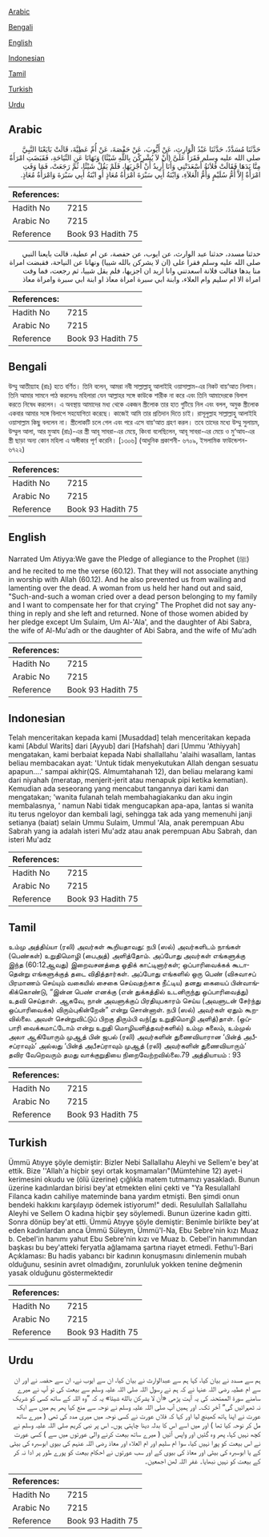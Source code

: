 [Arabic](#arabic)

[Bengali](#bengali)

[English](#english)

[Indonesian](#indonesian)

[Tamil](#tamil)

[Turkish](#turkish)

[Urdu](#urdu)

## Arabic


<div dir="rtl" lang="ar" style={{fontSize:'larger',backgroundColor:'#f8f9fa',padding:20}}>
حَدَّثَنَا مُسَدَّدٌ، حَدَّثَنَا عَبْدُ الْوَارِثِ، عَنْ أَيُّوبَ، عَنْ حَفْصَةَ، عَنْ أُمِّ عَطِيَّةَ، قَالَتْ بَايَعْنَا النَّبِيَّ صلى الله عليه وسلم فَقَرَأَ عَلَىَّ ‏(‏أَنْ لاَ يُشْرِكْنَ بِاللَّهِ شَيْئًا‏)‏ وَنَهَانَا عَنِ النِّيَاحَةِ، فَقَبَضَتِ امْرَأَةٌ مِنَّا يَدَهَا فَقَالَتْ فُلاَنَةُ أَسْعَدَتْنِي وَأَنَا أُرِيدُ أَنْ أَجْزِيَهَا، فَلَمْ يَقُلْ شَيْئًا، ثُمَّ رَجَعَتْ، فَمَا وَفَتِ امْرَأَةٌ إِلاَّ أُمُّ سُلَيْمٍ وَأُمُّ الْعَلاَءِ، وَابْنَةُ أَبِي سَبْرَةَ امْرَأَةُ مُعَاذٍ أَوِ ابْنَةُ أَبِي سَبْرَةَ وَامْرَأَةُ مُعَاذٍ‏.‏
</div>
<div style={{backgroundColor:'#f8f9fa',padding:20, marginBottom: 10}}><table> <thead> <tr> <th>References:</th> <th></th> </tr> </thead> <tbody><tr><td>Hadith No</td><td>7215</td></tr><tr><td>Arabic No</td><td>7215</td></tr><tr><td>Reference</td><td>Book 93 Hadith 75</td></tr></tbody></table></div>


<div dir="rtl" lang="ar" style={{fontSize:'larger',backgroundColor:'#f8f9fa',padding:20}}>
حدثنا مسدد، حدثنا عبد الوارث، عن ايوب، عن حفصة، عن ام عطية، قالت بايعنا النبي صلى الله عليه وسلم فقرا على (ان لا يشركن بالله شييا) ونهانا عن النياحة، فقبضت امراة منا يدها فقالت فلانة اسعدتني وانا اريد ان اجزيها، فلم يقل شييا، ثم رجعت، فما وفت امراة الا ام سليم وام العلاء، وابنة ابي سبرة امراة معاذ او ابنة ابي سبرة وامراة معاذ
</div>
<div style={{backgroundColor:'#f8f9fa',padding:20, marginBottom: 10}}><table> <thead> <tr> <th>References:</th> <th></th> </tr> </thead> <tbody><tr><td>Hadith No</td><td>7215</td></tr><tr><td>Arabic No</td><td>7215</td></tr><tr><td>Reference</td><td>Book 93 Hadith 75</td></tr></tbody></table></div>

## Bengali


<div dir="ltr" lang="bn" style={{fontSize:'larger',backgroundColor:'#f8f9fa',padding:20}}>
উম্মু আতীয়্যাহ (রাঃ) হতে বর্ণিত। তিনি বলেন, আমরা নবী সাল্লাল্লাহু আলাইহি ওয়াসাল্লাম-এর নিকট বায়‘আত নিলাম। তিনি আমার সামনে পাঠ করলেনঃ মহিলারা যেন আল্লাহর সঙ্গে কাউকে শারীক না করে এবং তিনি আমাদেরকে বিলাপ করতে নিষেধ করলেন। এ অবস্থায় আমাদের মধ্য থেকে একজন স্ত্রীলোক তার হাত গুটিয়ে নিল এবং বলল, অমুক স্ত্রীলোক একবার আমার সঙ্গে বিলাপে সহযোগিতা করেছে। কাজেই আমি তার প্রতিদান দিতে চাই। রাসূলুল্লাহ সাল্লাল্লাহু আলাইহি ওয়াসাল্লাম কিছু বললেন না। স্ত্রীলোকটি চলে গেল এবং পরে এসে বায়‘আত গ্রহণ করল। তবে তাদের মধ্যে উম্মু সুলায়ম, উম্মুল আলা, আর মুআয (রাঃ)-এর স্ত্রী আবূ সাবরা-এর মেয়ে, কিংবা বলেছিলেন, আবূ সাবরা-এর মেয়ে ও মু‘আয-এর স্ত্রী ছাড়া অন্য কোন মহিলা এ অঙ্গীকার পূর্ণ করেনি। [১৩০৬] (আধুনিক প্রকাশনী- ৬৭০৯, ইসলামিক ফাউন্ডেশন- ৬৭২২)
</div>
<div style={{backgroundColor:'#f8f9fa',padding:20, marginBottom: 10}}><table> <thead> <tr> <th>References:</th> <th></th> </tr> </thead> <tbody><tr><td>Hadith No</td><td>7215</td></tr><tr><td>Arabic No</td><td>7215</td></tr><tr><td>Reference</td><td>Book 93 Hadith 75</td></tr></tbody></table></div>

## English


<div dir="ltr" lang="en" style={{fontSize:'larger',backgroundColor:'#f8f9fa',padding:20}}>
Narrated Um Atiyya:We gave the Pledge of allegiance to the Prophet (ﷺ) and he recited to me the verse (60.12). That they will not associate anything in worship with Allah (60.12). And he also prevented us from wailing and lamenting over the dead. A woman from us held her hand out and said, "Such-and-such a woman cried over a dead person belonging to my family and I want to compensate her for that crying" The Prophet did not say anything in reply and she left and returned. None of those women abided by her pledge except Um Sulaim, Um Al-'Ala', and the daughter of Abi Sabra, the wife of Al-Mu'adh or the daughter of Abi Sabra, and the wife of Mu'adh
</div>
<div style={{backgroundColor:'#f8f9fa',padding:20, marginBottom: 10}}><table> <thead> <tr> <th>References:</th> <th></th> </tr> </thead> <tbody><tr><td>Hadith No</td><td>7215</td></tr><tr><td>Arabic No</td><td>7215</td></tr><tr><td>Reference</td><td>Book 93 Hadith 75</td></tr></tbody></table></div>

## Indonesian


<div dir="ltr" lang="id" style={{fontSize:'larger',backgroundColor:'#f8f9fa',padding:20}}>
Telah menceritakan kepada kami [Musaddad] telah menceritakan kepada kami [Abdul Warits] dari [Ayyub] dari [Hafshah] dari [Ummu 'Athiyyah] mengatakan, kami berbaiat kepada Nabi shallallahu 'alaihi wasallam, lantas beliau membacakan ayat: 'Untuk tidak menyekutukan Allah dengan sesuatu apapun….' sampai akhir(QS. Almumtahanah 12), dan beliau melarang kami dari niyahah (meratap, menjerit-jerit atau menapuk pipi ketika kematian). Kemudian ada seseorang yang mencabut tangannya dari kami dan mengatakan; 'wanita fulanah telah membahagiakanku dan aku ingin membalasnya, ' namun Nabi tidak mengucapkan apa-apa, lantas si wanita itu terus ngeloyor dan kembali lagi, sehingga tak ada yang memenuhi janji setianya (baiat) selain Ummu Sulaim, Ummul 'Ala, anak perempuan Abu Sabrah yang ia adalah isteri Mu'adz atau anak perempuan Abu Sabrah, dan isteri Mu'adz
</div>
<div style={{backgroundColor:'#f8f9fa',padding:20, marginBottom: 10}}><table> <thead> <tr> <th>References:</th> <th></th> </tr> </thead> <tbody><tr><td>Hadith No</td><td>7215</td></tr><tr><td>Arabic No</td><td>7215</td></tr><tr><td>Reference</td><td>Book 93 Hadith 75</td></tr></tbody></table></div>

## Tamil


<div dir="ltr" lang="ta" style={{fontSize:'larger',backgroundColor:'#f8f9fa',padding:20}}>
உம்மு அத்திய்யா (ரலி) அவர்கள் கூறியதாவது: நபி (ஸல்) அவர்களிடம் நாங்கள் (பெண்கள்) உறுதிமொழி (பைஅத்) அளித்தோம். அப்போது அவர்கள் எங்களுக்கு இந்த (60:12ஆவது) இறைவசனத்தை ஓதிக் காட்டினார்கள்; ஒப்பாரிவைக்கக் கூடாதென்று எங்களுக்குத் தடை விதித்தார்கள். அப்போது எங்களில் ஒரு பெண் (விசுவாசப் பிரமாணம் செய்யும் வகையில் சைகை செய்வதற்காக நீட்டிய) தனது கையைப் பின்வாங்கிக்கொண்டு, “இன்ன பெண் எனக்கு (என் துக்கத்தில் உடனிருந்து ஒப்பாரிவைத்து) உதவி செய்தாள். ஆகவே, நான் அவளுக்குப் பிரதியுபகாரம் செய்ய (அவளுடன் சேர்ந்து ஒப்பாரிவைக்க) விரும்புகின்றேன்” என்று சொன்னாள். நபி (ஸல்) அவர்கள் ஏதும் கூறவில்லை. அவள் சென்றுவிட்டுப் பிறகு திரும்பி வந்(து உறுதிமொழி அளித்)தாள். (ஒப்பாரி வைக்கமாட்டோம் என்று உறுதி மொழியளித்தவர்களில்) உம்மு சுலைம், உம்முல் அலா ஆகியோரும் முஆத் பின் ஜபல் (ரலி) அவர்களின் துணைவியாரான ‘பின்த் அபீசப்ராவும்’ அல்லது ‘பின்த் அபீசப்ராவும் முஆத் (ரலி) அவர்களின் துணைவியாரும்’ தவிர வேறெவரும் தமது வாக்குறுதியை நிறைவேற்றவில்லை.79 அத்தியாயம் : 93
</div>
<div style={{backgroundColor:'#f8f9fa',padding:20, marginBottom: 10}}><table> <thead> <tr> <th>References:</th> <th></th> </tr> </thead> <tbody><tr><td>Hadith No</td><td>7215</td></tr><tr><td>Arabic No</td><td>7215</td></tr><tr><td>Reference</td><td>Book 93 Hadith 75</td></tr></tbody></table></div>

## Turkish


<div dir="ltr" lang="tr" style={{fontSize:'larger',backgroundColor:'#f8f9fa',padding:20}}>
Ümmü Atıyye şöyle demiştir: Bizler Nebi Sallallahu Aleyhi ve Sellem'e bey'at ettik. Bize ''Allah'a hiçbir şeyi ortak koşmamaları"(Mümtehine 12) ayet-i kerimesini okudu ve (ölü üzerine) çığlıkla matem tutmamızı yasakladı. Bunun üzerine kadınlardan birisi bey'at etmekten elini çekti ve "Ya ResulallahI Filanca kadın cahiliye mateminde bana yardım etmişti. Ben şimdi onun bendeki hakkını karşılayıp ödemek istiyorum!" dedi. Resulullah Sallallahu Aleyhi ve Sellem O kadına hiçbir şey söylemedi. Bunun üzerine kadın gitti. Sonra dönüp bey'at etti. Ümmü Atıyye şöyle demiştir: Benimle birlikte bey'at eden kadınlardan anca Ümmü Süleym, Ümmü'l-Na, Ebu Sebre'nin kızı Muaz b. Cebel'in hanımı yahut Ebu Sebre'nin kızı ve Muaz b. Cebel'in hanımından başkası bu bey'atteki feryatla ağlamama şartına riayet etmedi. Fethu'l-Bari Açıklaması: Bu hadis yabancı bir kadının konuşmasını dinlemenin mubah olduğunu, sesinin avret olmadığını, zorunluluk yokken tenine değmenin yasak olduğunu göstermektedir
</div>
<div style={{backgroundColor:'#f8f9fa',padding:20, marginBottom: 10}}><table> <thead> <tr> <th>References:</th> <th></th> </tr> </thead> <tbody><tr><td>Hadith No</td><td>7215</td></tr><tr><td>Arabic No</td><td>7215</td></tr><tr><td>Reference</td><td>Book 93 Hadith 75</td></tr></tbody></table></div>

## Urdu


<div dir="rtl" lang="ur" style={{fontSize:'larger',backgroundColor:'#f8f9fa',padding:20}}>
ہم سے مسدد نے بیان کیا، کہا ہم سے عبدالوارث نے بیان کیا، ان سے ایوب نے، ان سے حفصہ نے اور ان سے ام عطیہ رضی اللہ عنہا نے کہ ہم نے رسول اللہ صلی اللہ علیہ وسلم سے بیعت کی تو آپ نے میرے سامنے سورۃ الممتحنہ کی یہ آیت پڑھی «أن لا يشركن بالله شيئا‏» یہ کہ ”وہ اللہ کے ساتھ کسی کو شریک نہ ٹھہرائیں گی“ آخر تک۔ اور ہمیں آپ صلی اللہ علیہ وسلم نے نوحہ سے منع کیا پھر ہم میں سے ایک عورت نے اپنا ہاتھ کھینچ لیا اور کہا کہ فلاں عورت نے کسی نوحہ میں میری مدد کی تھی ( میرے ساتھ مل کر نوحہ کیا تھا ) اور میں اسے اس کا بدلہ دینا چاہتی ہوں۔ اس پر نبی کریم صلی اللہ علیہ وسلم نے کچھ نہیں کہا، پھر وہ گئیں اور واپس آئیں ( میرے ساتھ بیعت کرنے والی عورتوں میں سے ) کسی عورت نے اس بیعت کو پورا نہیں کیا، سوا ام سلیم اور ام العلاء اور معاذ رضی اللہ عنہم کی بیوی ابوسبرہ کی بیٹی کے یا ابوسبرہ کی بیٹی اور معاذ کی بیوی کے اور سب عورتوں نے احکام بیعت کو پورے طور پر ادا نہ کر کے بیعت کو نہیں نبھایا۔ غفر اللہ لھن اجمعین۔
</div>
<div style={{backgroundColor:'#f8f9fa',padding:20, marginBottom: 10}}><table> <thead> <tr> <th>References:</th> <th></th> </tr> </thead> <tbody><tr><td>Hadith No</td><td>7215</td></tr><tr><td>Arabic No</td><td>7215</td></tr><tr><td>Reference</td><td>Book 93 Hadith 75</td></tr></tbody></table></div>